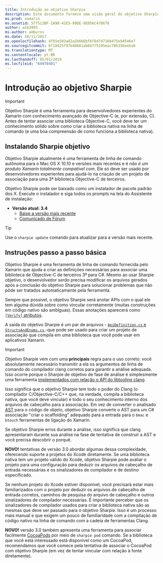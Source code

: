 ```yaml
---
title: Introdução ao objetivo Sharpie
description: Este documento fornece uma visão geral do objetivo Sharpie, a ferramenta usada para automatizar a criação de C# associações a código Objective-C.
ms.prod: xamarin
ms.assetid: 577512BF-1A90-41E5-89DE-9E056C478678
author: asb3993
ms.author: amburns
ms.date: 10/11/2017
ms.openlocfilehash: 4fb5e503a82a2b666bf6f8d7d7166475e94546e7
ms.sourcegitcommit: bf18425f97b48661ab6b775195eac76b356eeba0
ms.translationtype: MT
ms.contentlocale: pt-BR
ms.lasthandoff: 05/01/2019
ms.locfileid: "64978401"
---
```

# <a name="getting-started-with-objective-sharpie"></a>Introdução ao objetivo Sharpie

> [!IMPORTANT]
> Objetivo Sharpie é uma ferramenta para desenvolvedores experientes do Xamarin com conhecimento avançado de Objective-C (e, por extensão, C). Antes de tentar associar uma biblioteca Objective-C, você deve ter um conhecimento sólido sobre como criar a biblioteca nativa na linha de comando (e uma boa compreensão de como funciona a biblioteca nativa).

<a name="installing" />

## <a name="installing-objective-sharpie"></a>Instalando Sharpie objetivo

Objetivo Sharpie atualmente é uma ferramenta de linha de comando autônoma para o Mac OS X 10.10 e versões mais recentes e é _não é um produto Xamarin totalmente compatível com_. Ele só deve ser usado por desenvolvedores experientes para ajudá-lo na criação de um projeto de associação para uma 3ª biblioteca Objective-C de terceiros.

Objetivo Sharpie pode ser baixado como um instalador de pacote padrão dos X.
Execute o instalador e siga todos os prompts na tela do Assistente de instalação:

- **Versão atual: 3.4**
  - [Baixe a versão mais recente](https://dl.xamarin.com/objective-sharpie/ObjectiveSharpie.pkg)
  - [Comunicado de Fórum](https://forums.xamarin.com/discussion/104800/objective-sharpie-3-4)

> [!TIP]
> Use o `sharpie update` comando para atualizar para a versão mais recente.

## <a name="basic-walkthrough"></a>Instruções passo a passo básica

Objetivo Sharpie é uma ferramenta de linha de comando fornecida pelo Xamarin que ajuda a criar as definições necessárias para associar uma biblioteca de Objective-C de terceiros 3ª para C#.
Mesmo ao usar Sharpie objetivo, o desenvolvedor *serão* precisa modificar os arquivos gerados após a conclusão do objetivo Sharpie para solucionar problemas que não pôde ser tratados automaticamente pela ferramenta.

Sempre que possível, o objetivo Sharpie será anotar APIs com o qual ele tem alguma dúvida sobre como vincular corretamente (muitas construções em código nativo são ambíguas).
Essas anotações aparecerá como [ `[Verify]` atributos](~/cross-platform/macios/binding/objective-sharpie/platform/verify.md).

A saída do objetivo Sharpie é um par de arquivos - [ `ApiDefinition.cs` e `StructsAndEnums.cs` ](~/cross-platform/macios/binding/objective-sharpie/platform/apidefinitions-structsandenums.md) -que pode ser usado para criar um projeto de associação que compila em uma biblioteca que você pode usar em aplicativos Xamarin.

> [!IMPORTANT]
> Objetivo Sharpie vem com uma **principais** regra para o uso correto: você absolutamente necessário transmitir a ela os argumentos de linha de comando do compilador clang corretos para garantir a análise adequada. Isso ocorre porque o Sharpie de objetivo de fase de análise é simplesmente uma ferramenta [implementados com relação o API do libtooling clang](http://clang.llvm.org/docs/LibTooling.html).

Isso significa que o objetivo Sharpie tem todo o poder do Clang (o compilador C/Objective-C/C++ que, na verdade, compila a biblioteca nativa, que você deve vincular) e todo o seu conhecimento interno dos arquivos de cabeçalho para a associação.
Em vez de converter o analisado [AST](https://en.wikipedia.org/wiki/Abstract_syntax_tree) para o código de objeto, objetivo Sharpie converte o AST para um C# associação "criar o scaffolding" adequado para a entrada para o `bmac` e `btouch` ferramentas de ligação do Xamarin.

Se objetivo Sharpie erros durante a análise, isso significa que clang apresentaram durante sua análise na fase de tentativa de construir a AST e você precisa descobrir o porquê.

**NOVO!** tentativas de versão 3.0 abordar algumas dessa complexidade, oferecendo suporte a projetos do Xcode diretamente. Se uma biblioteca nativa tem um projeto válido do Xcode, objetivo Sharpie pode avaliar o projeto para uma configuração para deduzir os arquivos de cabeçalho de entrada necessárias e os sinalizadores de compilador e de destino especificado.

Se nenhum projeto do Xcode estiver disponível, você precisará estar mais familiarizados com o projeto por deduzir os arquivos de cabeçalho de entrada corretos, caminhos de pesquisa do arquivo de cabeçalho e outros sinalizadores de compilador necessárias. É importante perceber que os sinalizadores de compilador usados para criar a biblioteca nativa são as mesmas que deve ser passado para o objetivo Sharpie. Isso é um processo mais manual e que exigem um pouco de familiaridade com a compilação de código nativo na linha de comando com a cadeia de ferramentas Clang.

**NOVO!** versão 3.0 também apresenta uma ferramenta para associar facilmente [CocoaPods](https://cocoapods.org) por meio de `sharpie pod` comando.
Se a biblioteca que você está interessado está disponível como um CocoaPod, recomendamos que você comece pela tentativa de associar o CocoaPod com objetivo Sharpie (em vez de tentar vincular com relação à fonte diretamente).
